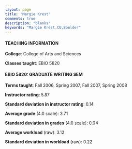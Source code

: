 ```yaml
---
layout: page
title: "Margie Krest" 
comments: true
description: "blanks"
keywords: "Margie Krest,CU,Boulder"
---
```

<head>
<script src="https://ajax.googleapis.com/ajax/libs/jquery/2.1.3/jquery.min.js"></script>
<script src="https://dl.dropboxusercontent.com/s/pc42nxpaw1ea4o9/highcharts.js?dl=0"></script>
<!-- <script src="../assets/js/highcharts.js"></script> -->
<style type="text/css">@font-face {
	font-family: "Bebas Neue";
	src: url(https://www.filehosting.org/file/details/544349/BebasNeue Regular.otf) format("opentype");
	}
	h1.Bebas { 
		font-family: "Bebas Neue", Verdana, Tahoma;
	}
</style>
</head>
	   
#### TEACHING INFORMATION

**College**: College of Arts and Sciences

**Classes taught**: EBIO 5820

#### EBIO 5820: GRADUATE WRITING SEM

**Terms taught**: Fall 2006, Spring 2007, Fall 2007, Spring 2008

**Instructor rating**: 5.87

**Standard deviation in instructor rating**: 0.14

**Average grade** (4.0 scale): 3.71

**Standard deviation in grades** (4.0 scale): 0.04

**Average workload** (raw): 3.12

**Standard deviation in workload** (raw): 0.22

